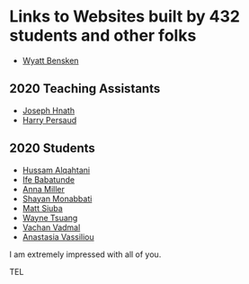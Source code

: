 # Links to Websites built by 432 students and other folks

- [Wyatt Bensken](https://wyattbensken.com/)

## 2020 Teaching Assistants

- [Joseph Hnath](https://josephhnath.netlify.com/)
- [Harry Persaud](https://harryapersaud.com/)

## 2020 Students

- [Hussam Alqahtani](https://eloquent-sammet-99bc49.netlify.app/)
- [Ife Babatunde](https://angry-spence-fb8dcb.netlify.app/)
- [Anna Miller](https://annakmiller.info/)
- [Shayan Monabbati](https://shayanmonabbati.netlify.app/)
- [Matt Siuba](https://www.mattsiuba.com/)
- [Wayne Tsuang](https://elated-mestorf-7c5057.netlify.app/)
- [Vachan Vadmal](https://robotgoat.github.io/)
- [Anastasia Vassiliou](https://anastasiavassiliou.netlify.app/)

I am extremely impressed with all of you.

TEL
